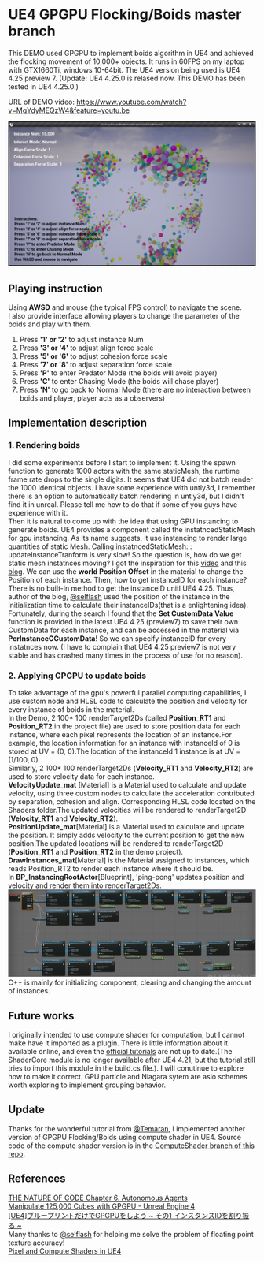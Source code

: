 # UE4 GPGPU Flocking/Boids master branch

This DEMO used GPGPU to implement boids algorithm in UE4 and achieved the flocking movement of 10,000+ objects. It runs in 60FPS on my laptop with GTX1660Ti, windows 10-64bit. The UE4 version being used is UE4 4.25 preview 7. (Update: 
UE4 4.25.0 is relased now. This DEMO has been tested in UE4 4.25.0.)   

URL of DEMO video: https://www.youtube.com/watch?v=MqYdyMEQzW4&feature=youtu.be   

![DemoScreenShot](Image/DemoScreenShot.png)

## Playing instruction
Using **AWSD** and mouse (the typical FPS control) to navigate the scene.   
I also provide interface allowing players to change the parameter of the boids and play with them.
1. Press **'1' or '2'** to adjust instance Num
2. Press **'3' or '4'** to adjust align force scale
3. Press **'5' or '6'** to adjust cohesion force scale
4. Press **'7' or '8'** to adjust separation force scale
5. Press **'P'** to enter Predator Mode (the boids will avoid player)
6. Press **'C'** to enter Chasing Mode (the boids will chase player)
7. Press **'N'** to go back to Normal Mode (there are no interaction between boids and player, player acts as a observers)


## Implementation description
### 1.	Rendering boids
I did some experiments before I start to implement it. Using the spawn function to generate 1000 actors with the same staticMesh, the runtime frame rate drops to the single digits. It seems that UE4 did not batch render the 1000 identical objects. I have some experience with untiy3d, I remember there is an option to automatically batch rendering in untiy3d, but I didn't find it in unreal. Please tell me how to do that if some of you guys have experience with it.   
Then it is natural to come up with the idea that using GPU instancing to generate boids. UE4 provides a component called the instatncedStaticMesh for gpu instancing. As its name suggests, it use instancing to render large quantities of static Mesh. Calling instatncedStaticMesh: : updateInstanceTranform is very slow! So the question is, how do we get static mesh instatnces moving? I got the inspiration for this [video](https://www.youtube.com/watch?v=LQBgJBC0jhE) and this [blog](https://qiita.com/selflash/items/c937308299d93340f7c7). We can use the **world Position Offset** in the material to change the Position of each instance. Then, how to get instanceID for each instance? There is no built-in method to get the instanceID unitl UE4 4.25. Thus, author of the blog, [@selflash](https://github.com/selflash) used the position of the instance in the initialization time to calculate their instanceIDs(that is a enlightening idea).  Fortunately, during the search I found that the **Set CustomData Value** function is provided in the latest UE4 4.25 (preview7) to save their own CustomData for each instance, and can be accessed in the material via **PerInstanceCCustomData**! So we can specify instanceID for every instatnces now. (I have to complain that UE4 4.25 preview7 is not very stable and has crashed many times in the process of use for no reason).
### 2.	Applying GPGPU to update boids
To take advantage of the gpu's powerful parallel computing capabilities, I  use custom node and HLSL code to calculate the position and velocity for every instance of boids in the material.  
In the Demo, 2 100* 100 renderTarget2Ds (called **Position_RT1** and **Position_RT2** in the project file) are used to store position data for each instance, where each pixel represents the location of an instance.For example, the location information for an instance with instanceId of 0 is stored at UV = (0, 0).The location of the instanceId 1 instance is at UV = (1/100, 0).   
Similarly, 2 100* 100 renderTarget2Ds (**Velocity_RT1** and **Velocity_RT2**) are used to store velocity data for each instance.  
**VelocityUpdate_mat** [Material] is a Material used to calculate and update velocity, using three  custom nodes to calculate the acceleration contributed by separation, cohesion and align. Corresponding HLSL code located on the Shaders folder.The updated velocities will be rendered to renderTarget2D (**Velocity_RT1** and **Velocity_RT2**).   
**PositionUpdate_mat**[Material] is a Material used to calculate and update the position. It simply adds velocity to the current position to get the new position.The updated locations will be rendered to renderTarget2D (**Position_RT1** and **Position_RT2** in the demo project).   
**DrawInstances_mat**[Material] is the Material assigned to instances, which reads Position_RT2 to render each instance where it should be.   
In **BP_InstancingRootActor**[Blueprint], 'ping-pong' updates position and velocity and render them into renderTarget2Ds.
![BP](Image/BP.png)   
C++ is mainly for initializing component, clearing and changing the amount of instances.

## Future works
I originally intended to use compute shader for computation, but I cannot make have it imported as a plugin. There is little information about it available online, and even the [official tutorials](https://docs.unrealengine.com/en-US/Programming/Rendering/ShaderInPlugin/QuickStart/index.html) are not up to date.(The ShaderCore module is no longer available after UE4 4.21, but the tutorial still tries to import this module in the build.cs file.). I will conutinue to explore how to make it correct.
GPU particle and Niagara sytem are aslo schemes worth exploring to implement grouping behavior.    
## Update   
Thanks for the wonderful tutorial from [@Temaran](https://github.com/Temaran), I implemented another version of GPGPU Flocking/Boids using compute shader in UE4. Source code of the compute shader version is in the [ComputeShader branch of this repo](https://github.com/aceyan/UE4_GPGPU_flocking/tree/ComputeShader).

## References
[THE NATURE OF CODE Chapter 6. Autonomous Agents](https://natureofcode.com/book/chapter-6-autonomous-agents/)   
[Manipulate 125,000 Cubes with GPGPU - Unreal Engine 4](https://www.youtube.com/watch?v=LQBgJBC0jhE)   
[[UE4]ブループリントだけでGPGPUをしよう ~ その1 インスタンスIDを割り振る ~](https://qiita.com/selflash/items/c937308299d93340f7c7)   
Many thanks to [@selflash](https://github.com/selflash) for helping me solve the problem of floating point texture accuracy!   
[Pixel and Compute Shaders in UE4](https://forums.unrealengine.com/development-discussion/c-gameplay-programming/29352-tutorial-pixel-and-compute-shaders-in-ue4)
